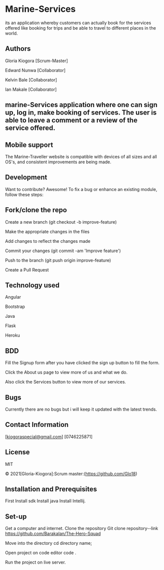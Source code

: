 # Marine-Services
its an application whereby customers can actually book for the services offered like booking for trips  and be able to travel to different places in the world.

## Authors
Gloria Kiogora [Scrum-Master]

Edward Nunwa [Collaborator]

Kelvin Bale [Collaborator]

Ian Makale [Collaborator]

 ## marine-Services application where one can sign up, log in, make booking of services. The user is able to leave a comment or a review of the service offered.


## Mobile support
The Marine-Traveller website is compatible with devices of all sizes and all OS's, and consistent improvements are being made.

## Development
Want to contribute? Awesome! To fix a bug or enhance an existing module, follow these steps:

## Fork/clone the repo

Create a new branch (git checkout -b improve-feature)

Make the appropriate changes in the files

Add changes to reflect the changes made

Commit your changes (git commit -am 'Improve feature')

Push to the branch (git push origin improve-feature)

Create a Pull Request

## Technology used
Angular

Bootstrap

Java

Flask

Heroku

## BDD
Fill the Signup form after you have clicked the sign up button to fill the form.

Click the About us page to view more of us and what we do. 

Also click the Services button to view more of our services.


## Bugs
Currently there are no bugs but i will keep it updated with the latest trends.

## Contact Information
[kiogoraspecial@gmail.com] [0746225871]

## License
MIT

© 2021[Gloria-Kiogora]:Scrum master:(https://github.com/Glo18)















## Installation and Prerequisites

First Install sdk Install java Install Intellij.
 

## Set-up
Get a computer and internet.
Clone the repository Git clone repository--link https://github.com/BarakaIan/The-Hero-Squad
 
Move into the directory cd directory name;
 
Open project on code editor code . 

Run the project on live server.



